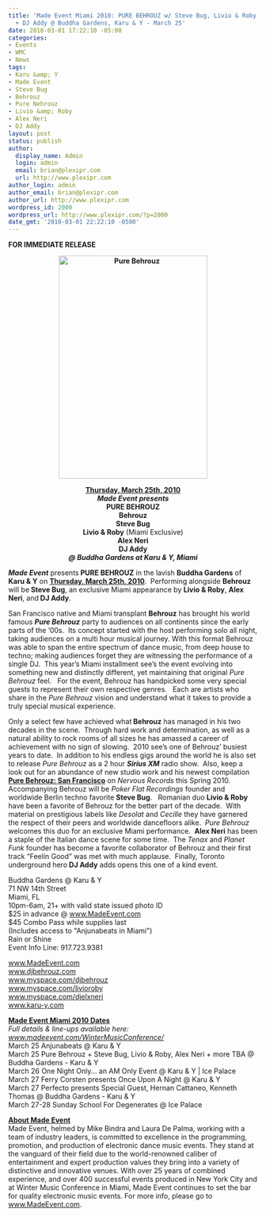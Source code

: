 ```yaml
---
title: 'Made Event Miami 2010: PURE BEHROUZ w/ Steve Bug, Livio & Roby, Alex Neri
  + DJ Addy @ Buddha Gardens, Karu & Y - March 25'
date: 2010-03-01 17:22:10 -05:00
categories:
- Events
- WMC
- News
tags:
- Karu &amp; Y
- Made Event
- Steve Bug
- Behrouz
- Pure Nehrouz
- Livio &amp; Roby
- Alex Neri
- DJ Addy
layout: post
status: publish
author:
  display_name: Admin
  login: admin
  email: brian@plexipr.com
  url: http://www.plexipr.com
author_login: admin
author_email: brian@plexipr.com
author_url: http://www.plexipr.com
wordpress_id: 2000
wordpress_url: http://www.plexipr.com/?p=2000
date_gmt: '2010-03-01 22:22:10 -0500'
---
```


<p><strong>FOR IMMEDIATE RELEASE</strong></p>
<p style="text-align: center;"><strong><a href="http://www.MadeEvent.com"><img class="size-full wp-image-2001 aligncenter" title="Pure Behrouz" src="http://www.plexipr.com/wp-content/uploads/2010/03/PureBehrouzWMC2010.jpg" alt="Pure Behrouz" width="300" height="450" /></a><br />
</strong></p>
<p style="text-align: center;"><strong><span style="text-decoration: underline;">Thursday, March 25th, 2010</span><br />
<em>Made Event presents</em><br />
PURE BEHROUZ<br />
Behrouz<br />
Steve Bug<br />
Livio &amp; Roby</strong> (Miami Exclusive)<br />
<strong>Alex Neri<br />
DJ Addy<br />
<em>@ Buddha Gardens at Karu &amp; Y, Miami</em></strong></p>
<p><strong><em>Made Event</em></strong> presents<strong> PURE BEHROUZ</strong> in the lavish <strong>Buddha Gardens</strong> of <strong>Karu &amp; Y</strong> on <span style="text-decoration: underline;"><strong>Thursday, March 25th, 2010</strong></span>.  Performing alongside <strong>Behrouz</strong> will be<strong> Steve Bug</strong>, an exclusive Miami appearance by <strong>Livio &amp; Roby</strong>, <strong>Alex Neri</strong>, and<strong> DJ Addy</strong>.</p>
<p>San Francisco native and Miami transplant <strong>Behrouz</strong> has brought his world famous <em><strong>Pure Behrouz</strong></em> party to audiences on all continents since the early parts of the ‘00s.  Its concept started with the host performing solo all night, taking audiences on a multi hour musical journey. With this format Behrouz was able to span the entire spectrum of dance music, from deep house to techno; making audiences forget they are witnessing the performance of a single DJ.  This year’s Miami installment see’s the event evolving into something new and distinctly different, yet maintaining that original <em>Pure Behrouz</em> feel.   For the event, Behrouz has handpicked some very special guests to represent their own respective genres.   Each are artists who share in the <em>Pure Behrouz</em> vision and understand what it takes to provide a truly special musical experience.</p>
<p>Only a select few have achieved what<strong> Behrouz</strong> has managed in his two decades in the scene.  Through hard work and determination, as well as a natural ability to rock rooms of all sizes he has amassed a career of achievement with no sign of slowing.  2010 see’s one of Behrouz’ busiest years to date.  In addition to his endless gigs around the world he is also set to release <em>Pure Behrouz</em> as a 2 hour <em><strong>Sirius XM</strong></em> radio show.  Also, keep a look out for an abundance of new studio work and his newest compilation <span style="text-decoration: underline;"><strong>Pure Behrouz: San Francisco</strong></span> on <em>Nervous Records</em> this Spring 2010.  Accompanying Behrouz will be <em>Poker Flat Recordings</em> founder and worldwide Berlin techno favorite <strong>Steve Bug</strong>.   Romanian duo <strong>Livio &amp; Roby</strong> have been a favorite of Behrouz for the better part of the decade.  With material on prestigious labels like <em>Desolat</em> and <em>Cecille</em> they have garnered the respect of their peers and worldwide dancefloors alike.  <em>Pure Behrouz</em> welcomes this duo for an exclusive Miami performance.  <strong>Alex Neri</strong> has been a staple of the Italian dance scene for some time.  The <em>Tenax</em> and <em>Planet Funk</em> founder has become a favorite collaborator of Behrouz and their first track “Feelin Good” was met with much applause.  Finally, Toronto underground hero<strong> DJ Addy</strong> adds opens this one of a kind event.</p>
<p>Buddha Gardens @ Karu &amp; Y<br />
71 NW 14th Street<br />
Miami, FL<br />
10pm-6am, 21+ with valid state issued photo ID<br />
$25 in advance @ <a href="http://">www.MadeEvent.com</a><br />
$45 Combo Pass while supplies last<br />
(Includes access to "Anjunabeats in Miami")<br />
Rain or Shine<br />
Event Info Line: 917.723.9381</p>
<p><a href="http://">www.MadeEvent.com<br />
www.djbehrouz.com<br />
www.myspace.com/djbehrouz<br />
www.myspace.com/livioroby<br />
www.myspace.com/djelxneri<br />
www.karu-y.com</a></p>
<p><span style="text-decoration: underline;"><strong>Made Event Miami 2010 Dates</strong></span><br />
<em>Full details &amp; line-ups available here: <a href="http://">www.madeevent.com/WinterMusicConference/</a></em><br />
March 25 Anjunabeats @ Karu &amp; Y<br />
March 25 Pure Behrouz + Steve Bug, Livio &amp; Roby, Alex Neri + more TBA @ Buddha Gardens - Karu &amp; Y<br />
March 26 One Night Only... an AM Only Event @ Karu &amp; Y | Ice Palace<br />
March 27 Ferry Corsten presents Once Upon A Night @ Karu &amp; Y<br />
March 27 Perfecto presents Special Guest, Hernan Cattaneo, Kenneth Thomas @ Buddha Gardens - Karu &amp; Y<br />
March 27-28 Sunday School For Degenerates @ Ice Palace</p>
<p><span style="text-decoration: underline;"><strong>About Made Event</strong></span><br />
Made Event, helmed by Mike Bindra and Laura De Palma, working with a team of industry leaders, is committed to excellence in the programming, promotion, and production of electronic dance music events. They stand at the vanguard of their field due to the world-renowned caliber of entertainment and expert production values they bring into a variety of distinctive and innovative venues. With over 25 years of combined experience, and over 400 successful events produced in New York City and at Winter Music Conference in Miami, Made Event continues to set the bar for quality electronic music events. For more info, please go to <a href="http://">www.MadeEvent.com</a>.</p>
